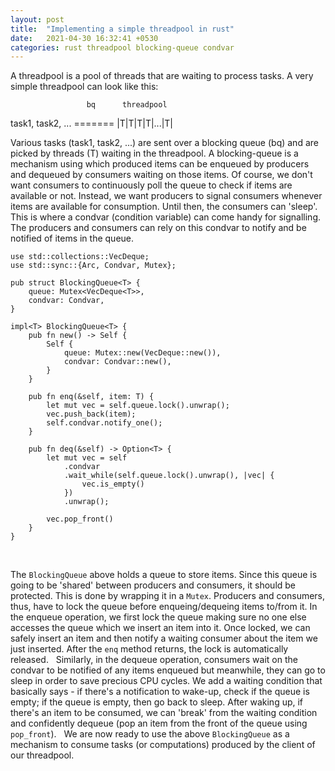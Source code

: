 ```yaml
---
layout: post
title:  "Implementing a simple threadpool in rust"
date:   2021-04-30 16:32:41 +0530
categories: rust threadpool blocking-queue condvar 
---
```


A threadpool is a pool of threads that are waiting to process tasks. A very simple threadpool can look like this:
&nbsp;

                     bq      threadpool
 task1, task2, ... ======= |T|T|T|T|...|T|

Various tasks (task1, task2, ...) are sent over a blocking queue (bq) and are picked by threads (T) waiting in the threadpool. A blocking-queue is a mechanism using which produced items can be enqueued by producers and dequeued by consumers waiting on those items. Of course, we don't want consumers to continuously poll the queue to check if items are available or not. Instead, we want producers to signal consumers whenever items are available for consumption. Until then, the consumers can 'sleep'.
&nbsp;
This is where a condvar (condition variable) can come handy for signalling. The producers and consumers can rely on this condvar to notify and be notified of items in the queue.
&nbsp;
```
use std::collections::VecDeque;
use std::sync::{Arc, Condvar, Mutex};

pub struct BlockingQueue<T> {
    queue: Mutex<VecDeque<T>>,
    condvar: Condvar,
}

impl<T> BlockingQueue<T> {
    pub fn new() -> Self {
        Self {
            queue: Mutex::new(VecDeque::new()),
            condvar: Condvar::new(),
        }
    }

    pub fn enq(&self, item: T) {
        let mut vec = self.queue.lock().unwrap();
        vec.push_back(item);
        self.condvar.notify_one();
    }

    pub fn deq(&self) -> Option<T> {
        let mut vec = self
            .condvar
            .wait_while(self.queue.lock().unwrap(), |vec| {
                vec.is_empty()
            })
            .unwrap();

        vec.pop_front()
    }
}
```
&nbsp;

The `BlockingQueue` above holds a queue to store items. Since this queue is going to be 'shared' between producers and consumers, it should be protected. This is done by wrapping it in a `Mutex`. Producers and consumers, thus, have to lock the queue before enqueing/dequeing items to/from it. In the enqueue operation, we first lock the queue making sure no one else accesses the queue which we insert an item into it. Once locked, we can safely insert an item and then notify a waiting consumer about the item we just inserted. After the `enq` method returns, the lock is automatically released.
&nbsp;
Similarly, in the dequeue operation, consumers wait on the condvar to be notified of any items enqueued but meanwhile, they can go to sleep in order to save precious CPU cycles. We add a waiting condition that basically says - if there's a notification to wake-up, check if the queue is empty; if the queue is empty, then go back to sleep. After waking up, if there's an item to be consumed, we can 'break' from the waiting condition and confidently dequeue (pop an item from the front of the queue using `pop_front`). 
&nbsp;
We are now ready to use the above `BlockingQueue` as a mechanism to consume tasks (or computations) produced by the client of our threadpool.
&nbsp;

